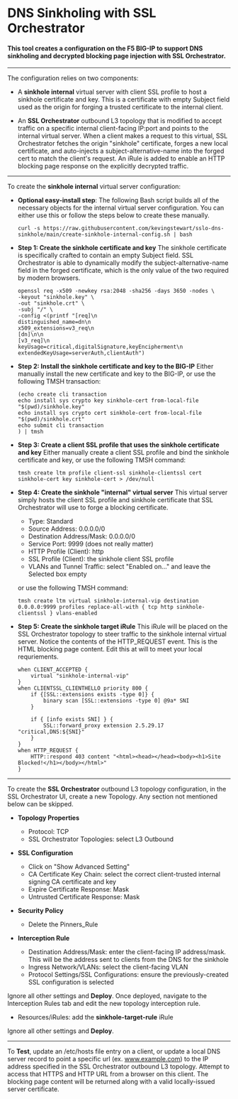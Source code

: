 # DNS Sinkholing with SSL Orchestrator

#### This tool creates a configuration on the F5 BIG-IP to support DNS sinkholing and decrypted blocking page injection with SSL Orchestrator.

-----------------

The configuration relies on two components:

* A **sinkhole internal** virtual server with client SSL profile to host a sinkhole certificate and key. This is a certificate with empty Subject field used as the origin for forging a trusted certificate to the internal client. 

* An **SSL Orchestrator** outbound L3 topology that is modified to accept traffic on a specific internal client-facing IP:port and points to the internal virtual server. When a client makes a request to this virtual, SSL Orchestrator fetches the origin "sinkhole" certificate, forges a new local certificate, and auto-injects a subject-alternative-name into the forged cert to match the client's request. An iRule is added to enable an HTTP blocking page response on the explicitly decrypted traffic.

-----------------

To create the **sinkhole internal** virtual server configuration:

* **Optional easy-install step**: The following Bash script builds all of the necessary objects for the internal virtual server configuration. You can either use this or follow the steps below to create these manually.

  ```
  curl -s https://raw.githubusercontent.com/kevingstewart/sslo-dns-sinkhole/main/create-sinkhole-internal-config.sh | bash
  ```

* **Step 1: Create the sinkhole certificate and key** The sinkhole certificate is specifically crafted to contain an empty Subject field. SSL Orchestrator is able to dynamically modify the subject-alternative-name field in the forged certificate, which is the only value of the two required by modern browsers.

  ```
  openssl req -x509 -newkey rsa:2048 -sha256 -days 3650 -nodes \
  -keyout "sinkhole.key" \
  -out "sinkhole.crt" \
  -subj "/" \
  -config <(printf "[req]\n
  distinguished_name=dn\n
  x509_extensions=v3_req\n
  [dn]\n\n
  [v3_req]\n
  keyUsage=critical,digitalSignature,keyEncipherment\n
  extendedKeyUsage=serverAuth,clientAuth")
  ```

* **Step 2: Install the sinkhole certificate and key to the BIG-IP** Either manually install the new certificate and key to the BIG-IP, or use the following TMSH transaction:
  ```
  (echo create cli transaction
  echo install sys crypto key sinkhole-cert from-local-file "$(pwd)/sinkhole.key"
  echo install sys crypto cert sinkhole-cert from-local-file "$(pwd)/sinkhole.crt"
  echo submit cli transaction
  ) | tmsh
  ```

* **Step 3: Create a client SSL profile that uses the sinkhole certificate and key** Either manually create a client SSL profile and bind the sinkhole certificate and key, or use the following TMSH command:
  ```
  tmsh create ltm profile client-ssl sinkhole-clientssl cert sinkhole-cert key sinkhole-cert > /dev/null
  ```

* **Step 4: Create the sinkhole "internal" virtual server** This virtual server simply hosts the client SSL profile and sinkhole certificate that SSL Orchestrator will use to forge a blocking certificate.

  - Type: Standard
  - Source Address: 0.0.0.0/0
  - Destination Address/Mask: 0.0.0.0/0
  - Service Port: 9999 (does not really matter)
  - HTTP Profile (Client): http
  - SSL Profile (Client): the sinkhole client SSL profile
  - VLANs and Tunnel Traffic: select "Enabled on..." and leave the Selected box empty

  or use the following TMSH command:

  ```
  tmsh create ltm virtual sinkhole-internal-vip destination 0.0.0.0:9999 profiles replace-all-with { tcp http sinkhole-clientssl } vlans-enabled
  ```

* **Step 5: Create the sinkhole target iRule** This iRule will be placed on the SSL Orchestrator topology to steer traffic to the sinkhole internal virtual server. Notice the contents of the HTTP_REQUEST event. This is the HTML blocking page content. Edit this at will to meet your local requriements.

  ```
  when CLIENT_ACCEPTED {
      virtual "sinkhole-internal-vip"
  }
  when CLIENTSSL_CLIENTHELLO priority 800 {
      if {[SSL::extensions exists -type 0]} {
          binary scan [SSL::extensions -type 0] @9a* SNI
      }
  
      if { [info exists SNI] } {
          SSL::forward_proxy extension 2.5.29.17 "critical,DNS:${SNI}"
      }
  }
  when HTTP_REQUEST {
      HTTP::respond 403 content "<html><head></head><body><h1>Site Blocked!</h1></body></html>"
  }
  ```

-----------------

To create the **SSL Orchestrator** outbound L3 topology configuration, in the SSL Orchestrator UI, create a new Topology. Any section not mentioned below can be skipped.

* **Topology Properties**

  - Protocol: TCP
  - SSL Orchestrator Topologies: select L3 Outbound

* **SSL Configuration**

  - Click on "Show Advanced Setting"
  - CA Certificate Key Chain: select the correct client-trusted internal signing CA certificate and key
  - Expire Certificate Response: Mask
  - Untrusted Certificate Response: Mask

* **Security Policy**

  - Delete the Pinners_Rule

* **Interception Rule**

  - Destination Address/Mask: enter the client-facing IP address/mask. This will be the address sent to clients from the DNS for the sinkhole
  - Ingress Network/VLANs: select the client-facing VLAN
  - Protocol Settings/SSL Configurations: ensure the previously-created SSL configuration is selected

Ignore all other settings and **Deploy**. Once deployed, navigate to the Interception Rules tab and edit the new topology interception rule.

  - Resources/iRules: add the **sinkhole-target-rule** iRule

Ignore all other settings and **Deploy**.

-----------------

To **Test**, update an /etc/hosts file entry on a client, or update a local DNS server record to point a specific url (ex. www.example.com) to the IP address specified in the SSL Orchestrator outbound L3 topology. Attempt to access that HTTPS and HTTP URL from a browser on this client. The blocking page content will be returned along with a valid locally-issued server certificate.





  
